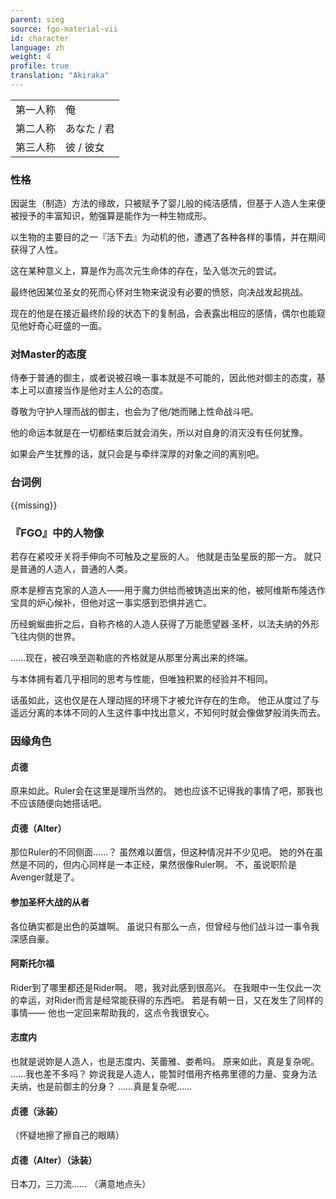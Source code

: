 ```yaml
---
parent: sieg
source: fgo-material-vii
id: character
language: zh
weight: 4
profile: true
translation: "Akiraka"
---
```


<table>
  <tr><td>第一人称</td><td>俺</td></tr>
  <tr><td>第二人称</td><td>あなた / 君</td></tr>
  <tr><td>第三人称</td><td>彼 / 彼女</td></tr>
</table>

### 性格

因诞生（制造）方法的缘故，只被赋予了婴儿般的纯洁感情，但基于人造人生来便被授予的丰富知识，勉强算是能作为一种生物成形。

以生物的主要目的之一『活下去』为动机的他，遭遇了各种各样的事情，并在期间获得了人性。

这在某种意义上，算是作为高次元生命体的存在，坠入低次元的尝试。

最终他因某位圣女的死而心怀对生物来说没有必要的愤怒，向决战发起挑战。

现在的他是在接近最终阶段的状态下的复制品，会表露出相应的感情，偶尔也能窥见他好奇心旺盛的一面。

### 对Master的态度

侍奉于普通的御主，或者说被召唤一事本就是不可能的，因此他对御主的态度，基本上可以直接当作是他对主人公的态度。

尊敬为守护人理而战的御主，也会为了他/她而赌上性命战斗吧。

他的命运本就是在一切都结束后就会消失，所以对自身的消灭没有任何犹豫。

如果会产生犹豫的话，就只会是与牵绊深厚的对象之间的离别吧。

### 台词例

{{missing}}

### 『FGO』中的人物像

若存在紧咬牙关将手伸向不可触及之星辰的人。
他就是击坠星辰的那一方。
就只是普通的人造人，普通的人类。

原本是穆吉克家的人造人——用于魔力供给而被铸造出来的他，被阿维斯布隆选作宝具的炉心候补，但他对这一事实感到恐惧并逃亡。

历经蜿蜒曲折之后，自称齐格的人造人获得了万能愿望器·圣杯，以法夫纳的外形飞往内侧的世界。

……现在，被召唤至迦勒底的齐格就是从那里分离出来的终端。

与本体拥有着几乎相同的思考与性能，但唯独积累的经验并不相同。

话虽如此，这也仅是在人理动摇的环境下才被允许存在的生命。
他正从度过了与遥远分离的本体不同的人生这件事中找出意义，不知何时就会像做梦般消失而去。

### 因缘角色

#### 贞德

原来如此。Ruler会在这里是理所当然的。
她也应该不记得我的事情了吧，那我也不应该随便向她搭话吧。

#### 贞德（Alter）

那位Ruler的不同侧面……？
虽然难以置信，但这种情况并不少见吧。
她的外在虽然是不同的，但内心同样是一本正经，果然很像Ruler啊。
不，虽说职阶是Avenger就是了。

#### 参加圣杯大战的从者

各位确实都是出色的英雄啊。
虽说只有那么一点，但曾经与他们战斗过一事令我深感自豪。

#### 阿斯托尔福

Rider到了哪里都还是Rider啊。
嗯，我对此感到很高兴。
在我眼中一生仅此一次的幸运，对Rider而言是经常能获得的东西吧。
若是有朝一日，又在发生了同样的事情——
他也一定回来帮助我的，这点令我很安心。

#### 志度内

也就是说妳是人造人，也是志度内、芙蕾雅、娄希吗。
原来如此，真是复杂呢。
……我也差不多吗？
妳说我是人造人，能暂时借用齐格弗里德的力量、变身为法夫纳，也是前御主的分身？
……真是复杂呢……

#### 贞德（泳装）

（怀疑地擦了擦自己的眼睛）

#### 贞德（Alter）（泳装）

日本刀，三刀流……
（满意地点头）
